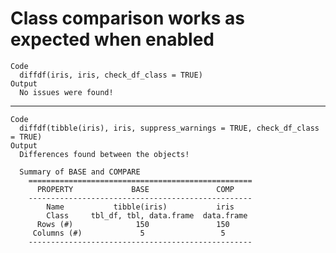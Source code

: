 # Class comparison works as expected when enabled

    Code
      diffdf(iris, iris, check_df_class = TRUE)
    Output
      No issues were found!

---

    Code
      diffdf(tibble(iris), iris, suppress_warnings = TRUE, check_df_class = TRUE)
    Output
      Differences found between the objects!
      
      Summary of BASE and COMPARE
        ==================================================
          PROPERTY             BASE               COMP    
        --------------------------------------------------
            Name           tibble(iris)           iris    
            Class     tbl_df, tbl, data.frame  data.frame 
          Rows (#)              150               150     
         Columns (#)             5                 5      
        --------------------------------------------------
      
      

